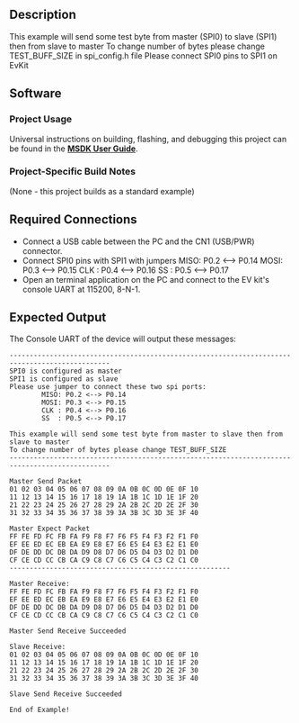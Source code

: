 ## Description

This example will send some test byte from master (SPI0) to slave (SPI1) then from slave to master
To change number of bytes please change TEST_BUFF_SIZE in spi_config.h file
Please connect SPI0 pins to SPI1 on EvKit
    

## Software

### Project Usage

Universal instructions on building, flashing, and debugging this project can be found in the **[MSDK User Guide](https://analogdevicesinc.github.io/msdk/USERGUIDE/)**.

### Project-Specific Build Notes

(None - this project builds as a standard example)

## Required Connections

-   Connect a USB cable between the PC and the CN1 (USB/PWR) connector.
-   Connect SPI0 pins with SPI1 with jumpers
        MISO: P0.2 <--> P0.14
        MOSI: P0.3 <--> P0.15
        CLK : P0.4 <--> P0.16
        SS  : P0.5 <--> P0.17
-   Open an terminal application on the PC and connect to the EV kit's console UART at 115200, 8-N-1.

## Expected Output

The Console UART of the device will output these messages:

```
-----------------------------------------------------------------------------------------------
SPI0 is configured as master
SPI1 is configured as slave
Please use jumper to connect these two spi ports:
        MISO: P0.2 <--> P0.14
        MOSI: P0.3 <--> P0.15
        CLK : P0.4 <--> P0.16
        SS  : P0.5 <--> P0.17

This example will send some test byte from master to slave then from slave to master
To change number of bytes please change TEST_BUFF_SIZE
-----------------------------------------------------------------------------------------------

Master Send Packet
01 02 03 04 05 06 07 08 09 0A 0B 0C 0D 0E 0F 10
11 12 13 14 15 16 17 18 19 1A 1B 1C 1D 1E 1F 20
21 22 23 24 25 26 27 28 29 2A 2B 2C 2D 2E 2F 30
31 32 33 34 35 36 37 38 39 3A 3B 3C 3D 3E 3F 40

Master Expect Packet
FF FE FD FC FB FA F9 F8 F7 F6 F5 F4 F3 F2 F1 F0
EF EE ED EC EB EA E9 E8 E7 E6 E5 E4 E3 E2 E1 E0
DF DE DD DC DB DA D9 D8 D7 D6 D5 D4 D3 D2 D1 D0
CF CE CD CC CB CA C9 C8 C7 C6 C5 C4 C3 C2 C1 C0
-------------------------------------------------------

Master Receive:
FF FE FD FC FB FA F9 F8 F7 F6 F5 F4 F3 F2 F1 F0
EF EE ED EC EB EA E9 E8 E7 E6 E5 E4 E3 E2 E1 E0
DF DE DD DC DB DA D9 D8 D7 D6 D5 D4 D3 D2 D1 D0
CF CE CD CC CB CA C9 C8 C7 C6 C5 C4 C3 C2 C1 C0

Master Send Receive Succeeded

Slave Receive:
01 02 03 04 05 06 07 08 09 0A 0B 0C 0D 0E 0F 10
11 12 13 14 15 16 17 18 19 1A 1B 1C 1D 1E 1F 20
21 22 23 24 25 26 27 28 29 2A 2B 2C 2D 2E 2F 30
31 32 33 34 35 36 37 38 39 3A 3B 3C 3D 3E 3F 40

Slave Send Receive Succeeded

End of Example!
```

